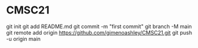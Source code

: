 # CMSC21
git init
git add README.md
git commit -m "first commit"
git branch -M main
git remote add origin https://github.com/gimenoashley/CMSC21.git
git push -u origin main
